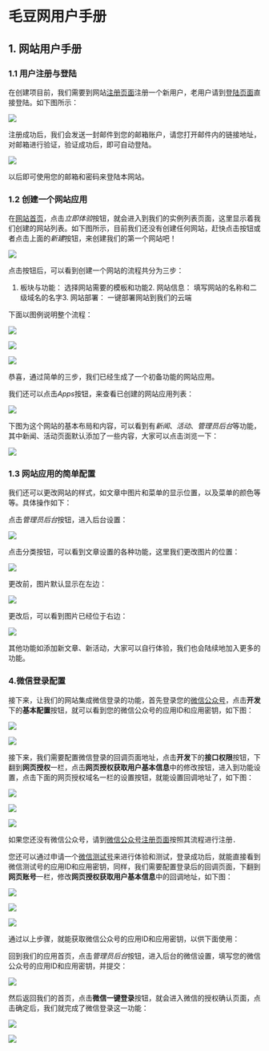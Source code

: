 # 毛豆网用户手册
## 1. 网站用户手册

### 1.1 用户注册与登陆

在创建项目前，我们需要到网站[注册页面](https://maodouapp.com/register)注册一个新用户，老用户请到[登陆页面](https://maodouapp.com/login)直接登陆。如下图所示：

![](https://of6ygwuso.qnssl.com/wiki/web-user-docs-pic/user-reg.png)

注册成功后，我们会发送一封邮件到您的邮箱账户，请您打开邮件内的链接地址，对邮箱进行验证，验证成功后，即可自动登陆。

![](https://of6ygwuso.qnssl.com/wiki/web-user-docs-pic/email-varify.png)

以后即可使用您的邮箱和密码来登陆本网站。

### 1.2 创建一个网站应用

在[网站首页](https://maodouapp.com/)，点击*立即体验*按钮，就会进入到我们的实例列表页面，这里显示着我们创建的网站列表。如下图所示，目前我们还没有创建任何网站，赶快点击按钮或者点击上面的*新建*按钮，来创建我们的第一个网站吧！

![](https://of6ygwuso.qnssl.com/wiki/web-user-docs-pic/new-app-page.png)

点击按钮后，可以看到创建一个网站的流程共分为三步：

1. 板块与功能： 选择网站需要的模板和功能2. 网站信息： 填写网站的名称和二级域名的名字3. 网站部署： 一键部署网站到我们的云端

下面以图例说明整个流程：

![](https://of6ygwuso.qnssl.com/wiki/web-user-docs-pic/app-muban.png)

![](https://of6ygwuso.qnssl.com/wiki/web-user-docs-pic/app-info.png)

![](https://of6ygwuso.qnssl.com/wiki/web-user-docs-pic/app-deploy.png)

恭喜，通过简单的三步，我们已经生成了一个初备功能的网站应用。

我们还可以点击*Apps*按钮，来查看已创建的网站应用列表：

![](https://of6ygwuso.qnssl.com/wiki/web-user-docs-pic/app-instance.png)

下图为这个网站的基本布局和内容，可以看到有*新闻*、*活动*、*管理员后台*等功能，其中新闻、活动页面默认添加了一些内容，大家可以点击浏览一下：

![](https://of6ygwuso.qnssl.com/wiki/web-user-docs-pic/app-final.png)

### 1.3 网站应用的简单配置

我们还可以更改网站的样式，如文章中图片和菜单的显示位置，以及菜单的颜色等等。具体操作如下：

点击*管理员后台*按钮，进入后台设置：

![](https://of6ygwuso.qnssl.com/wiki/web-user-docs-pic/app-admin.png)

点击分类按钮，可以看到文章设置的各种功能，这里我们更改图片的位置：

![](https://of6ygwuso.qnssl.com/wiki/web-user-docs-pic/app-post.png)

更改前，图片默认显示在左边：

![](https://of6ygwuso.qnssl.com/wiki/web-user-docs-pic/app-pic-left.png)

更改后，可以看到图片已经位于右边：

![](https://of6ygwuso.qnssl.com/wiki/web-user-docs-pic/app-pic-right.png)

其他功能如添加新文章、新活动，大家可以自行体验，我们也会陆续地加入更多的功能。

### 4.微信登录配置

接下来，让我们的网站集成微信登录的功能，首先登录您的[微信公众号](https://mp.weixin.qq.com/)，点击**开发**下的**基本配置**按钮，就可以看到您的微信公众号的应用ID和应用密钥，如下图：

![](https://of6ygwuso.qnssl.com/wiki/web-user-docs-pic/wx-secret.png)

![](https://of6ygwuso.qnssl.com/wiki/web-user-docs-pic/wx-app-secret.png)

接下来，我们需要配置微信登录的回调页面地址，点击**开发**下的**接口权限**按钮，下翻到**网页授权**一栏，点击**网页授权获取用户基本信息**中的修改按钮，进入到功能设置，点击下面的网页授权域名一栏的设置按钮，就能设置回调地址了，如下图：

![](https://of6ygwuso.qnssl.com/wiki/web-user-docs-pic/wx-api-inter.png)

![](https://of6ygwuso.qnssl.com/wiki/web-user-docs-pic/wx-app-web.png)

![](https://of6ygwuso.qnssl.com/wiki/web-user-docs-pic/wx-app-url-set.png)

如果您还没有微信公众号，请到[微信公众号注册页面](https://mp.weixin.qq.com/cgi-bin/readtemplate?t=register/step1_tmpl&lang=zh_CN)按照其流程进行注册．

您还可以通过申请一个[微信测试号](http://mp.weixin.qq.com/debug/cgi-bin/sandbox?t=sandbox/login)来进行体验和测试，登录成功后，就能直接看到微信测试号的应用ID和应用密钥，同样，我们需要配置登录后的回调页面，下翻到**网页账号**一栏，修改**网页授权获取用户基本信息**中的回调地址，如下图：

![](https://of6ygwuso.qnssl.com/wiki/web-user-docs-pic/wx-app-secret-test.png)

![](https://of6ygwuso.qnssl.com/wiki/web-user-docs-pic/wx-app-test-web.png)

![](https://of6ygwuso.qnssl.com/wiki/web-user-docs-pic/wx-app-web-url.png)

通过以上步骤，就能获取微信公众号的应用ID和应用密钥，以供下面使用：

回到我们的应用首页，点击*管理员后台*按钮，进入后台的微信设置，填写您的微信公众号的应用ID和应用密钥，并提交：

![](https://of6ygwuso.qnssl.com/wiki/web-user-docs-pic/app-wx.png)

然后返回我们的首页，点击**微信一键登录**按钮，就会进入微信的授权确认页面，点击确定后，我们就完成了微信登录这一功能：

![](https://of6ygwuso.qnssl.com/wiki/web-user-docs-pic/wx-login.png)

![](https://of6ygwuso.qnssl.com/wiki/web-user-docs-pic/wx-final.png)
